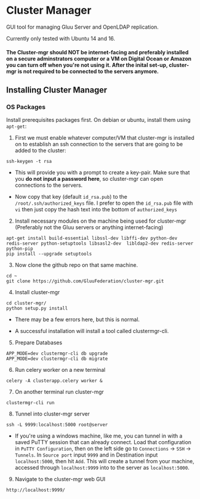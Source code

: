 # Cluster Manager

GUI tool for managing Gluu Server and OpenLDAP replication.

Currently only tested with Ubuntu 14 and 16.

#### The Cluster-mgr should NOT be internet-facing and preferably installed on a secure adminstrators computer or a VM on Digital Ocean or Amazon you can turn off when you're not using it. After the inital set-up, cluster-mgr is not required to be connected to the servers anymore.

## Installing Cluster Manager

### OS Packages

Install prerequisites packages first. On debian or ubuntu, install them using `apt-get`:

1) First we must enable whatever computer/VM that cluster-mgr is installed on to establish an ssh connection to the servers that are going to be added to the cluster:

`ssh-keygen -t rsa`

- This will provide you with a prompt to create a key-pair. Make sure that you **do not input a password here**, so cluster-mgr can open connections to the servers.

- Now copy that key (default `id_rsa.pub`) to the `/root/.ssh/authorized_keys` file. I prefer to open the `id_rsa.pub` file with `vi` then just copy the hash text into the bottom of `authorized_keys`

2) Install necessary modules on the machine being used for cluster-mgr (Preferably not the Gluu servers or anything internet-facing)

```
apt-get install build-essential libssl-dev libffi-dev python-dev redis-server python-setuptools libsasl2-dev  libldap2-dev redis-server python-pip
pip install --upgrade setuptools
```

3) Now clone the github repo on that same machine.

```
cd ~
git clone https://github.com/GluuFederation/cluster-mgr.git
```

4) Install cluster-mgr

```
cd cluster-mgr/
python setup.py install
```

- There may be a few errors here, but this is normal.

- A successful installation will install a tool called clustermgr-cli.

5) Prepare Databases

```
APP_MODE=dev clustermgr-cli db upgrade
APP_MODE=dev clustermgr-cli db migrate
```

6) Run celery worker on a new terminal

```
celery -A clusterapp.celery worker &
```

7) On another terminal run cluster-mgr

```
clustermgr-cli run
```

8) Tunnel into cluster-mgr server

```
ssh -L 9999:localhost:5000 root@server
```

- If you're using a windows machine, like me, you can tunnel in with a saved PuTTY session that can already connect. Load that configuration in `PuTTY Configuration`, then on the left side go to `Connections` -> `SSH` -> `Tunnels`. In `Source port` input `9999` and in Destination input `localhost:5000`, then hit `Add`. This will create a tunnel from your machine, accessed through `localhost:9999` into to the server as `localhost:5000`.

9) Navigate to the cluster-mgr web GUI

```
http://localhost:9999/
```

